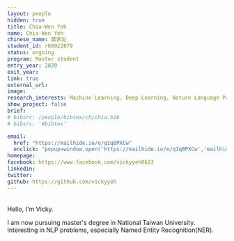 ```yaml
---
layout: people
hidden: true
title: Chia-Wen Yeh
name: Chia-Wen Yeh
chinese_name: 葉家彣
student_id: r09922079
status: ongoing
program: Master student
entry_year: 2020
exit_year:
link: true
external_url:
image:
research_interests: Machine Learning, Deep Learning, Nature Language Processing
show_project: false
brief:
# bibsrc: /people/bibtex/chichia.bib
# bibsrc: '#bibtex'

email: 
  href: "https://mailhide.io/e/q1q8PXCw" 
  onclick: "popup=window.open('https://mailhide.io/e/q1q8PXCw','mailhidepopup','width=580,height=635'); return false;"
homepage:
facebook: https://www.facebook.com/vickyyeh0623
linkedin:
twitter:
github: https://github.com/vickyyeh
---
```


<br />
Hello, I'm Vicky.

I am now pursuing master's degree in National Taiwan University. Interesting in NLP problems, especially Named Entity Recognition(NER).
